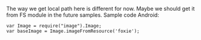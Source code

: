 ﻿The way we get local path here is different for now. Maybe we should get it from FS module in the future samples. Sample code Android:

```
var Image = require("image").Image;
var baseImage = Image.imageFromResource('foxie');
```
